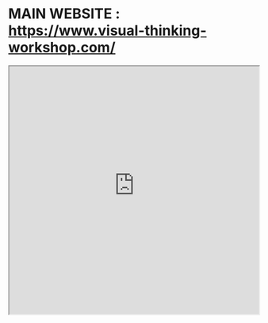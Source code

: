

# MAIN WEBSITE :  https://www.visual-thinking-workshop.com/


<iframe allowfullscreen src="https://www.visual-thinking-workshop.com/" width="100%" height="500" />



## PERSONAL WEBSITE : https://www.zsolt.blog/

## DONATION ;) : https://ko-fi.com/zsolt
## YOUTUBE : https://www.youtube.com/@VisualPKM/videos








## DEMO VAULT
- https://www.youtube.com/watch?v=p8vTC6IpvbE




WE FOUND ALL THIS CONTENT

https://excalidraw-obsidian.online/Hobbies/Excalidraw+Blog/Catalogue+of+Videos

<iframe allowfullscreen src="https://excalidraw-obsidian.online/Hobbies/Excalidraw+Blog/Catalogue+of+Videos" width="100%" height="500" />




GOLD CONTENT


- [ ] [https://youtu.be/o49C8jQIsvs](https://youtu.be/o49C8jQIsvs)
	- [ ] [[How to Take Smart Notes]]
- [ ] [https://youtu.be/aI8RsmWv9Do](https://youtu.be/aI8RsmWv9Do)
	- [ ] [[Deep Work]]
- [ ] [https://youtu.be/3i4CiImIYYA](https://youtu.be/3i4CiImIYYA "Share link")
	- [ ] [[Part 1 Building a Second Brain]]
- [ ] [https://youtu.be/VFt2n9yFx2I](https://youtu.be/VFt2n9yFx2I)
	- [ ] [[Zettelkasten with Obsidian - Researching a new topic - Where do you put your new permanent notes?]]
- [ ] https://youtu.be/n3dbH2c3l0M
	- [ ] [[How to create a sketchnote summary of a book with Excalidraw + Obsidian + Progressive Summarization]]
- [ ] [https://youtu.be/pQ-V6J3cCOY](https://youtu.be/pQ-V6J3cCOY)
	- [ ] [[Cheating to develop you visual vocabulary in Excalidraw]]
- [ ] [https://youtu.be/N6EFydv0tug](https://youtu.be/N6EFydv0tug)
	- [ ] [[How are Picasso's Bull, Tiago's Building a Second Brain Book, and PowerPoint presentations related]]
- [ ] [https://youtu.be/AtdAAD47aQY](https://youtu.be/AtdAAD47aQY)
	- [ ] [[Rethinking my PKM part 5 - How do you organize your notes]]
- [ ] [https://youtu.be/qiKuqMcNWgU](https://youtu.be/qiKuqMcNWgU)
	- [ ] [[6 Strategies for Linking your Visual Thoughts with Obsidian, Excalidraw & ExcaliBrain]]




